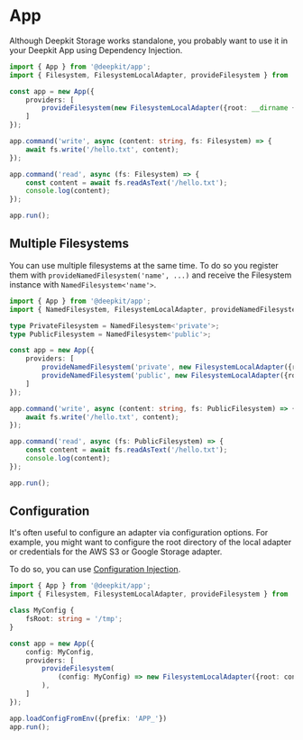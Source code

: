 # App

Although Deepkit Storage works standalone, you probably want to use it in your Deepkit App using Dependency Injection.

```typescript
import { App } from '@deepkit/app';
import { Filesystem, FilesystemLocalAdapter, provideFilesystem } from '@deepkit/filesystem';

const app = new App({
    providers: [
        provideFilesystem(new FilesystemLocalAdapter({root: __dirname + '/public'})),
    ]
});

app.command('write', async (content: string, fs: Filesystem) => {
    await fs.write('/hello.txt', content);
});

app.command('read', async (fs: Filesystem) => {
    const content = await fs.readAsText('/hello.txt');
    console.log(content);
});

app.run();
```


## Multiple Filesystems

You can use multiple filesystems at the same time. To do so you register them with `provideNamedFilesystem('name', ...)` and receive the Filesystem instance with 
`NamedFilesystem<'name'>`.

```typescript
import { App } from '@deepkit/app';
import { NamedFilesystem, FilesystemLocalAdapter, provideNamedFilesystem } from '@deepkit/filesystem';

type PrivateFilesystem = NamedFilesystem<'private'>;
type PublicFilesystem = NamedFilesystem<'public'>;

const app = new App({
    providers: [
        provideNamedFilesystem('private', new FilesystemLocalAdapter({root: '/tmp/dir1'})),
        provideNamedFilesystem('public', new FilesystemLocalAdapter({root: '/tmp/dir2'})),
    ]
});

app.command('write', async (content: string, fs: PublicFilesystem) => {
    await fs.write('/hello.txt', content);
});

app.command('read', async (fs: PublicFilesystem) => {
    const content = await fs.readAsText('/hello.txt');
    console.log(content);
});

app.run();
```

## Configuration

It's often useful to configure an adapter via configuration options. For example, you might want to configure the root directory of the local adapter
or credentials for the AWS S3 or Google Storage adapter.

To do so, you can use [Configuration Injection](../app/configuration.md).

```typescript
import { App } from '@deepkit/app';
import { Filesystem, FilesystemLocalAdapter, provideFilesystem } from '@deepkit/filesystem';

class MyConfig {
    fsRoot: string = '/tmp';
}

const app = new App({
    config: MyConfig,
    providers: [
        provideFilesystem(
            (config: MyConfig) => new FilesystemLocalAdapter({root: config.fsRoot})
        ),
    ]
});

app.loadConfigFromEnv({prefix: 'APP_'})
app.run();
```
